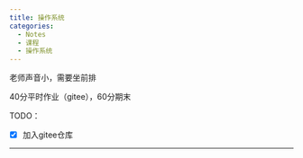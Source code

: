 ```yaml
---
title: 操作系统
categories:
  - Notes
  - 课程
  - 操作系统
---
```

老师声音小，需要坐前排

40分平时作业（gitee），60分期末

TODO：
- [x] 加入gitee仓库



---
